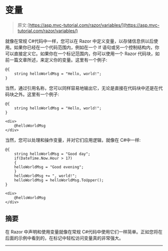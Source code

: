 # 变量

> 原文:[https://asp.mvc-tutorial.com/razor/variables/](https://asp.mvc-tutorial.com/razor/variables/)

就像在常规 C#代码中一样，您可以在 Razor 中定义变量，以存储信息供以后使用。如果你已经在一个代码范围内，例如在一个 If 语句或另一个控制结构内，你可以直接定义它。如果你在一个标记范围内，你可以使用一个 Razor 代码块，如前一篇文章所述，来定义你的变量。这里有一个例子:

```
@{ 
    string helloWorldMsg = "Hello, world!";
}
```

当然，通过引用名称，您可以同样容易地输出它，无论是直接在代码块中还是在代码块之外。这里有一个例子:

```
@{ 
    string helloWorldMsg = "Hello, world!";
}

<div>
    @helloWorldMsg
</div>
```

当然，您可以处理和操作变量，并对它们应用逻辑，就像在 C#中一样:

```
@{ 
    string helloWorldMsg = "Good day";
    if(DateTime.Now.Hour > 17)
    {
    helloWorldMsg = "Good evening";
    }
    helloWorldMsg += ", world!";
    helloWorldMsg = helloWorldMsg.ToUpper();
}

<div>
    @helloWorldMsg
</div>
```

<input type="hidden" name="IL_IN_ARTICLE">

## 摘要

在 Razor 中声明和使用变量就像在常规 C#代码中使用它们一样简单。正如您将在后面的示例中看到的，在标记中轻松访问变量真的非常强大。

* * *